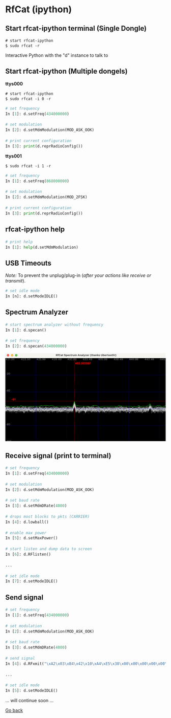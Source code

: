 # RfCat (ipython)

## Start rfcat-ipython terminal (Single Dongle)

```shell
# start rfcat-ipython
$ sudo rfcat -r
```

Interactive Python with the "d" instance to talk to

## Start rfcat-ipython (Multiple dongels)

**ttys000**

```shell
# start rfcat-ipython
$ sudo rfcat -i 0 -r
```

```python
# set frequency
In [1]: d.setFreq(434000000)

# set modulation
In [2]: d.setMdmModulation(MOD_ASK_OOK)

# print current configuration
In [3]: print(d.reprRadioConfig())
```

**ttys001**

```shell
$ sudo rfcat -i 1 -r
```

```python
# set frequency
In [1]: d.setFreq(868000000)

# set modulation
In [2]: d.setMdmModulation(MOD_2FSK)

# print current configuration
In [3]: print(d.reprRadioConfig())
```

## rfcat-ipython help

```python
# print help
In [1]: help(d.setMdmModulation)
```

## USB Timeouts

_Note:_ To prevent the unplug/plug-in (_after your actions like receive or transmit_).

```python
# set idle mode
In [n]: d.setModeIDLE()
```

## Spectrum Analyzer

```python
# start spectrum analyzer without frequency
In [1]: d.specan()

# set frequency
In [2]: d.specan(434000000)
```

![RfCat Spectrum Analyzer](../img/rfcat-spectrum_analyzer.png)

## Receive signal (print to terminal)

```python
# set frequency
In [1]: d.setFreq(434000000)

# set modulation
In [2]: d.setMdmModulation(MOD_ASK_OOK)

# set baud rate
In [3]: d.setMdmDRate(4800)

# drops most blocks to pkts (CARRIER)
In [4]: d.lowball()

# enable max power
In [5]: d.setMaxPower()

# start listen and dump data to screen
In [6]: d.RFlisten()

...

# set idle mode
In [7]: d.setModeIDLE()
```

## Send signal

```python
# set frequency
In [1]: d.setFreq(434000000)

# set modulation
In [2]: d.setMdmModulation(MOD_ASK_OOK)

# set baud rate
In [3]: d.setMdmDRate(4800)

# send signal
In [4]: d.RFxmit("\xA2\x03\xB4\x42\x10\xA4\xE5\x38\x00\x00\x00\x00\x00\x00" * 10)

...

# set idle mode
In [5]: d.setModeIDLE()
```


... will continue soon ...

[Go back](./readme.md)
